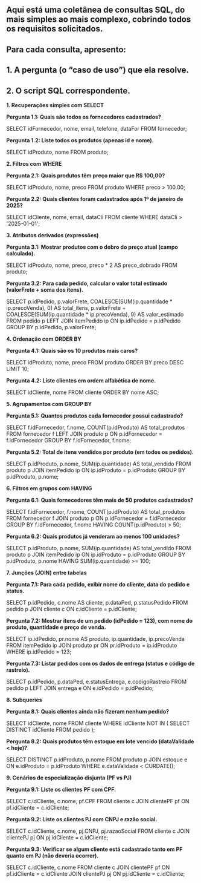 ## Aqui está uma coletânea de consultas SQL, do mais simples ao mais complexo, cobrindo todos os requisitos solicitados.

 ## Para cada consulta, apresento:

## 1. A pergunta (o “caso de uso”) que ela resolve.


## 2. O script SQL correspondente.


**1. Recuperações simples com SELECT**

**Pergunta 1.1: Quais são todos os fornecedores cadastrados?**

SELECT idFornecedor, nome, email, telefone, dataFor
FROM fornecedor;

**Pergunta 1.2: Liste todos os produtos (apenas id e nome).**

SELECT idProduto, nome
FROM produto;



**2. Filtros com WHERE**

**Pergunta 2.1: Quais produtos têm preço maior que R$ 100,00?**

SELECT idProduto, nome, preco
FROM produto
WHERE preco > 100.00;

**Pergunta 2.2: Quais clientes foram cadastrados após 1º de janeiro de 2025?**

SELECT idCliente, nome, email, dataCli
FROM cliente
WHERE dataCli > '2025-01-01';




**3. Atributos derivados (expressões)**

**Pergunta 3.1: Mostrar produtos com o dobro do preço atual (campo calculado).**

SELECT idProduto,
       nome,
       preco,
       preco * 2 AS preco_dobrado
FROM produto;

**Pergunta 3.2: Para cada pedido, calcular o valor total estimado (valorFrete + soma dos itens).**

SELECT p.idPedido,
       p.valorFrete,
       COALESCE(SUM(ip.quantidade * ip.precoVenda), 0) AS total_itens,
       p.valorFrete + COALESCE(SUM(ip.quantidade * ip.precoVenda), 0) AS valor_estimado
FROM pedido p
LEFT JOIN itemPedido ip ON ip.idPedido = p.idPedido
GROUP BY p.idPedido, p.valorFrete;




**4. Ordenação com ORDER BY**

**Pergunta 4.1: Quais são os 10 produtos mais caros?**

SELECT idProduto, nome, preco
FROM produto
ORDER BY preco DESC
LIMIT 10;

**Pergunta 4.2: Liste clientes em ordem alfabética de nome.**

SELECT idCliente, nome
FROM cliente
ORDER BY nome ASC;




**5. Agrupamentos com GROUP BY**

**Pergunta 5.1: Quantos produtos cada fornecedor possui cadastrado?**

SELECT f.idFornecedor,
       f.nome,
       COUNT(p.idProduto) AS total_produtos
FROM fornecedor f
LEFT JOIN produto p ON p.idFornecedor = f.idFornecedor
GROUP BY f.idFornecedor, f.nome;

**Pergunta 5.2: Total de itens vendidos por produto (em todos os pedidos).**

SELECT p.idProduto,
       p.nome,
       SUM(ip.quantidade) AS total_vendido
FROM produto p
JOIN itemPedido ip ON ip.idProduto = p.idProduto
GROUP BY p.idProduto, p.nome;




**6. Filtros em grupos com HAVING**

**Pergunta 6.1: Quais fornecedores têm mais de 50 produtos cadastrados?**

SELECT f.idFornecedor,
       f.nome,
       COUNT(p.idProduto) AS total_produtos
FROM fornecedor f
JOIN produto p ON p.idFornecedor = f.idFornecedor
GROUP BY f.idFornecedor, f.nome
HAVING COUNT(p.idProduto) > 50;

**Pergunta 6.2: Quais produtos já venderam ao menos 100 unidades?**

SELECT p.idProduto,
       p.nome,
       SUM(ip.quantidade) AS total_vendido
FROM produto p
JOIN itemPedido ip ON ip.idProduto = p.idProduto
GROUP BY p.idProduto, p.nome
HAVING SUM(ip.quantidade) >= 100;




**7. Junções (JOIN) entre tabelas**

**Pergunta 7.1: Para cada pedido, exibir nome do cliente, data do pedido e status.**

SELECT p.idPedido,
       c.nome      AS cliente,
       p.dataPed,
       p.statusPedido
FROM pedido p
JOIN cliente c ON c.idCliente = p.idCliente;

**Pergunta 7.2: Mostrar itens de um pedido (idPedido = 123), com nome do produto, quantidade e preço de venda.**

SELECT ip.idPedido,
       pr.nome         AS produto,
       ip.quantidade,
       ip.precoVenda
FROM itemPedido ip
JOIN produto pr ON pr.idProduto = ip.idProduto
WHERE ip.idPedido = 123;

**Pergunta 7.3: Listar pedidos com os dados de entrega (status e código de rastreio).**

SELECT p.idPedido,
       p.dataPed,
       e.statusEntrega,
       e.codigoRastreio
FROM pedido p
LEFT JOIN entrega e ON e.idPedido = p.idPedido;




**8. Subqueries**

**Pergunta 8.1: Quais clientes ainda não fizeram nenhum pedido?**

SELECT idCliente, nome
FROM cliente
WHERE idCliente NOT IN (
    SELECT DISTINCT idCliente
    FROM pedido
);

**Pergunta 8.2: Quais produtos têm estoque em lote vencido (dataValidade < hoje)?**

SELECT DISTINCT p.idProduto,
                p.nome
FROM produto p
JOIN estoque e ON e.idProduto = p.idProduto
WHERE e.dataValidade < CURDATE();




**9. Cenários de especialização disjunta (PF vs PJ)**

**Pergunta 9.1: Liste os clientes PF com CPF.**

SELECT c.idCliente, c.nome, pf.CPF
FROM cliente c
JOIN clientePF pf ON pf.idCliente = c.idCliente;

**Pergunta 9.2: Liste os clientes PJ com CNPJ e razão social.**

SELECT c.idCliente, c.nome, pj.CNPJ, pj.razaoSocial
FROM cliente c
JOIN clientePJ pj ON pj.idCliente = c.idCliente;

**Pergunta 9.3: Verificar se algum cliente está cadastrado tanto em PF quanto em PJ (não deveria ocorrer).**

SELECT c.idCliente, c.nome
FROM cliente c
JOIN clientePF pf ON pf.idCliente = c.idCliente
JOIN clientePJ pj ON pj.idCliente = c.idCliente;





 
